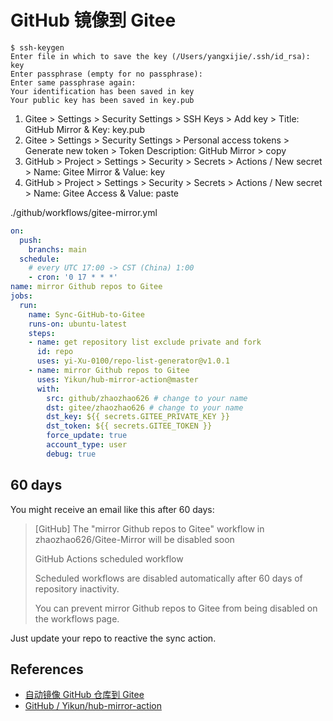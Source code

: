 # GitHub 镜像到 Gitee

```
$ ssh-keygen
Enter file in which to save the key (/Users/yangxijie/.ssh/id_rsa): key
Enter passphrase (empty for no passphrase):
Enter same passphrase again:
Your identification has been saved in key
Your public key has been saved in key.pub
```

1. Gitee > Settings > Security Settings > SSH Keys > Add key > Title: GitHub Mirror & Key: key.pub
1. Gitee > Settings > Security Settings > Personal access tokens > Generate new token > Token Description: GitHub Mirror > copy
1. GitHub > Project > Settings > Security > Secrets > Actions / New secret > Name: Gitee Mirror & Value: key
1. GitHub > Project > Settings > Security > Secrets > Actions / New secret > Name: Gitee Access & Value: paste

./github/workflows/gitee-mirror.yml

```yml
on:
  push:
    branchs: main  
  schedule:
    # every UTC 17:00 -> CST (China) 1:00
    - cron: '0 17 * * *'
name: mirror Github repos to Gitee
jobs:
  run:
    name: Sync-GitHub-to-Gitee
    runs-on: ubuntu-latest
    steps:
    - name: get repository list exclude private and fork
      id: repo
      uses: yi-Xu-0100/repo-list-generator@v1.0.1
    - name: mirror Github repos to Gitee
      uses: Yikun/hub-mirror-action@master
      with:
        src: github/zhaozhao626 # change to your name
        dst: gitee/zhaozhao626 # change to your name
        dst_key: ${{ secrets.GITEE_PRIVATE_KEY }}
        dst_token: ${{ secrets.GITEE_TOKEN }}
        force_update: true
        account_type: user
        debug: true
```

## 60 days

You might receive an email like this after 60 days:

> [GitHub] The "mirror Github repos to Gitee" workflow in zhaozhao626/Gitee-Mirror will be disabled soon
> 
> GitHub Actions scheduled workflow
> 
> Scheduled workflows are disabled automatically after 60 days of repository inactivity.
>
> You can prevent mirror Github repos to Gitee from being disabled on the workflows page.

Just update your repo to reactive the sync action.

## References

- [自动镜像 GitHub 仓库到 Gitee](https://shixiangwang.github.io/sync2gitee/)
- [GitHub / Yikun/hub-mirror-action](https://github.com/Yikun/hub-mirror-action)
